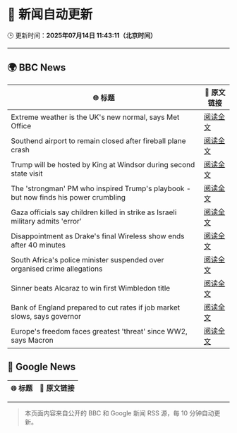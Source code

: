 # 🧠 新闻自动更新

🕒 更新时间：**2025年07月14日 11:43:11（北京时间）**

---

## 🌍 BBC News

| 🌐 标题 | 🔗 原文链接 |
|--------|-------------|
| Extreme weather is the UK's new normal, says Met Office | [阅读全文](https://www.bbc.com/news/articles/c74w1gyd7mko) |
| Southend airport to remain closed after fireball plane crash | [阅读全文](https://www.bbc.com/news/articles/c1jw71kjx14o) |
| Trump will be hosted by King at Windsor during second state visit | [阅读全文](https://www.bbc.com/news/articles/c4g25ne7gw6o) |
| The 'strongman' PM who inspired Trump's playbook - but now finds his power crumbling | [阅读全文](https://www.bbc.com/news/articles/cpd1j1x2l1lo) |
| Gaza officials say children killed in strike as Israeli military admits 'error' | [阅读全文](https://www.bbc.com/news/articles/c0rvxjnvv71o) |
| Disappointment as Drake's final Wireless show ends after 40 minutes | [阅读全文](https://www.bbc.com/news/articles/c14e54ggyl1o) |
| South Africa's police minister suspended over organised crime allegations | [阅读全文](https://www.bbc.com/news/articles/c8d6lzn733jo) |
| Sinner beats Alcaraz to win first Wimbledon title | [阅读全文](https://www.bbc.com/sport/tennis/articles/c5ykw5n0p7no) |
| Bank of England prepared to cut rates if job market slows, says governor | [阅读全文](https://www.bbc.com/news/articles/cqx2pj42395o) |
| Europe's freedom faces greatest 'threat' since WW2, says Macron | [阅读全文](https://www.bbc.com/news/articles/cdez5e212dzo) |

## 📰 Google News

| 🌐 标题 | 🔗 原文链接 |
|--------|-------------|

---
> 本页面内容来自公开的 BBC 和 Google 新闻 RSS 源，每 10 分钟自动更新。